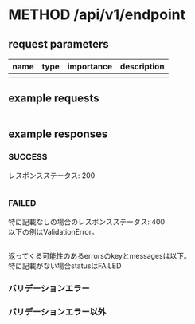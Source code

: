# METHOD /api/v1/endpoint
## request parameters
| name | type | importance | description | 
| ---- | ---- | ---------- | ----------- | 
|      |      |            |             | 
## example requests
```json

```
## example responses
### SUCCESS
レスポンスステータス: 200
```json

```
### FAILED
特に記載なしの場合のレスポンスステータス: 400  
以下の例はValidationError。
```json

```
返ってくる可能性のあるerrorsのkeyとmessagesは以下。  
特に記載がない場合statusはFAILED
### バリデーションエラー
### バリデーションエラー以外
